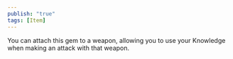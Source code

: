 ```yaml
---
publish: "true"
tags: [Item]
---
```

You can attach this gem to a weapon, allowing you to use your Knowledge when making an attack with that weapon.

